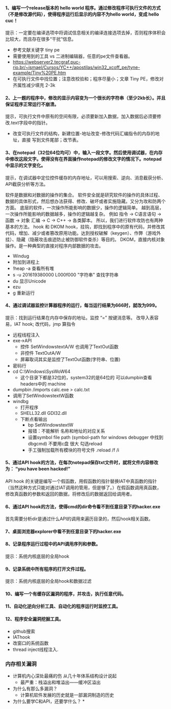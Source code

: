 #### 1、编写一个release版本的 hello world 程序。通过修改程序可执行文件的方式（不是修改源代码），使得程序运行后显示的内容不为hello world，变成 hello cuc！
提示：一定要在编译选项中将调试信息相关的编译连接选项去掉，否则程序体积会比较大，而且存在很多“干扰”信息。
* 参考文献关键字 tiny pe
* 需要使用到的工具 vs 二进制编辑器，任意的pe文件查看器。
* https://webserver2.tecgraf.puc-rio.br/~ismael/Cursos/YC++/apostilas/win32_xcoff_pe/tyne-example/Tiny%20PE.htm
* 在可执行文件中找位置；注意改校验和；程序尽量小；文章 Tiny PE，修改对齐属性减少填充 2-3k 

#### 2、上一题的程序中，修改的显示内容变为一个很长的字符串（至少2kb长）。并且保证程序正常运行不崩溃。
提示，可执行文件中原有的空间有限，必须要新加入数据，加入数据后必须要修改.text字段中的指针。
* 改变可执行文件的结构，新建位置-地址改变-修改代码汇编指令的内存的地址，直接 写到文件尾部；改节表。


#### 3、在notepad（32位64位均可）中，输入一段文字。然后使用调试器，在内存中修改这段文字。使得没有在界面操作notepad的修改文字的情况下。notepad中显示的文字变化。
提示，在调试器中定位控件缓存的内存地址，可以用搜索、逆向、消息截获分析、API截获分析等方法。


软件是数据和对数据的操作的集合。
软件安全就是研究软件的操作的具体过程、数据的具体形式，然后想办法获得、修改、破坏或者实施隐藏。又分为攻和防两个方面。
底层的软件，一次操作所能影响的数据少，操作的逻辑简单。
越到高层，一次操作所能影响的数据越多，操作的逻辑越复杂。
例如
指令 -> C语言语句 -> 函数 -> 对象
汇编 -> C -> C++ -> 各类脚本。
所以，我们进行软件攻防也有两种基本的方法。
hook 和 DKOM
hook，挂钩，即找到程序中的原有代码，并修改其代码，增加、减少或者篡改原用功能。达到授权破解（keygen）、作弊（游戏外挂）、隐藏（隐蔽攻击痕迹防止被防御软件查杀）等目的。
DKOM，直接内核对象操作。是一种典型的直接对程序内部数据的攻击。

* Windug
* 附加到进程上
* !heap -a   查看所有堆 
* s -u 201619380000 L000f000 "字符串"  查找字符串
* du 显示Unicode
* ezu 
* g 重新运行

#### 4、通过调试器监控计算器程序的运行，每当运行结果为666时，就改为999。
提示：找到运行结果在内存中保存的地址。监控 “=” 按键消息等。
改导入表容易，IAT hook; 改代码，jmp 算指令
* 远程线程注入
* exe->API
  * 控件 SetWindowstextA/W 也调用了TextOut函数
  * 非控件 TextOutA/W
  * 屏幕取词其实是监控了TextOut函数(字符串、位置)
* 密码行
* cd C:\Windows\SysWoW64 
    * 这个目录下都是32位的，system32的是64位的 可以dumpbin查看headers中的 machine
* dumpbin /imports calc.exe > calc.txt
* 调用了SetWindowstextW函数
* windbg
  * 打开程序 
  * SHELL32.dll GDI32.dll
  * 下断点看输出
    * bp SetWindowstextW
    * 报错：不能解析 名称和地址的对应关系
    * 设置symbol file path (symbol-path for windows debugger 中找到dbgcmd) 不要用c盘 很大 勾选reload
    * 手工强制加载所有模块的符号文件 .reload /f /i
    
#### 5、通过API hook的方法，在每次notepad保存txt文件时，就将文件内容修改为： “you have been hacked!”
API hook 的关键是编写一个假函数，用假函数的指针替换IAT中真函数的指针（当然这种方式只能对通过IAT调用的管用，但是够了。）在假函数调用真函数，修改真函数的参数和返回的数据，将修改后的数据返回给调用者。

#### 6、通过API hook的方法，使得cmd的dir命令看不到任意目录下的hacker.exe 
首先需要分析dir是通过什么API的调用来遍历目录的，然后hook相关函数。

#### 7、桌面浏览器explorer中看不到任意目录下的hacker.exe 

#### 8、记录程序运行过程中的API调用序列和参数。
提示：系统内核底层的全局hook

#### 9、记录系统中所有程序的打开文件过程。
提示：系统内核底层的全局hook和数据过滤

#### 10、编写一个有缓存区漏洞的程序，并攻击，执行任意代码。

#### 11、自动化逆向分析工具、自动化的程序运行时监控工具。

#### 12、程序安全漏洞挖掘工具。


* github搜索
* IAThook
* 改窗口的系统函数
* thread inject线程注入.





### 内存相关漏洞
* 计算机内心深处最痛的伤  从几十年体系结构设计说起
  * 最严重：栈溢出和堆溢出——缓冲区溢出
* 为什么有那么多漏洞？
  * 计算机软件发展的历史就是一部漏洞制造的历史
* 为什么要学C和API，还要学什么？
  *  